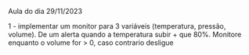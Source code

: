 Aula do dia 29/11/2023

1 - implementar um monitor para 3 variáveis (temperatura, pressão, volume). De um alerta quando a temperatura subir + que 80%. Monitore enquanto o volume for > 0, caso contrario desligue
